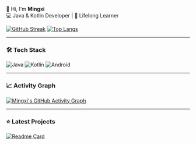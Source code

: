 👋 Hi, I'm **Mingxi**  
💻 Java & Kotlin Developer | 🌱 Lifelong Learner  

[![GitHub Streak](https://streak-stats.demoli.xyz?user=hiatus169&theme=dark&border_radius=4.6&mode=weekly)](https://git.io/streak-stats)
[![Top Langs](https://github-readme-stats.vercel.app/api/top-langs/?username=hiatus169&layout=compact&theme=vision-friendly-dark&hide=html,css)](https://github.com/anuraghazra/github-readme-stats)

---

### 🛠 Tech Stack
![Java](https://img.shields.io/badge/Java-ED8B00?style=for-the-badge&logo=openjdk&logoColor=white)
![Kotlin](https://img.shields.io/badge/Kotlin-7F52FF?style=for-the-badge&logo=kotlin&logoColor=white)
![Android](https://img.shields.io/badge/Android-3DDC84?style=for-the-badge&logo=android&logoColor=white)

---

### 📈 Activity Graph
[![Mingxi's GitHub Activity Graph](https://github-readme-activity-graph.vercel.app/graph?username=hiatus169&theme=github-compact)](https://github.com/ashutosh00710/github-readme-activity-graph)

---

### ⭐ Latest Projects
[![Readme Card](https://github-readme-stats.vercel.app/api/pin/?username=hiatus169&repo=Camellia&theme=dark)](https://github.com/hiatus169/Camellia)
